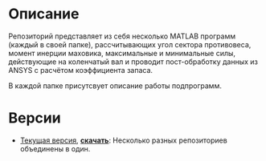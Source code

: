 # Описание
Репозиторий представляет из себя несколько MATLAB программ (каждый в своей папке), рассчитывающих угол сектора противовеса, момент инерции маховика, максимальные и минимальные силы, действующие на коленчатый вал и проводит пост-обработку данных из ANSYS c расчётом коэффициента запаса.

В каждой папке присутсвует описание работы подпрограмм.

# Версии
- [Текущая версия](https://github.com/StasF1/crankshaft/tree/v1.0), [**скачать**](https://github.com/StasF1/crankshaft/archive/v1.0.zip): Несколько разных репозиториев объединены в один. 
